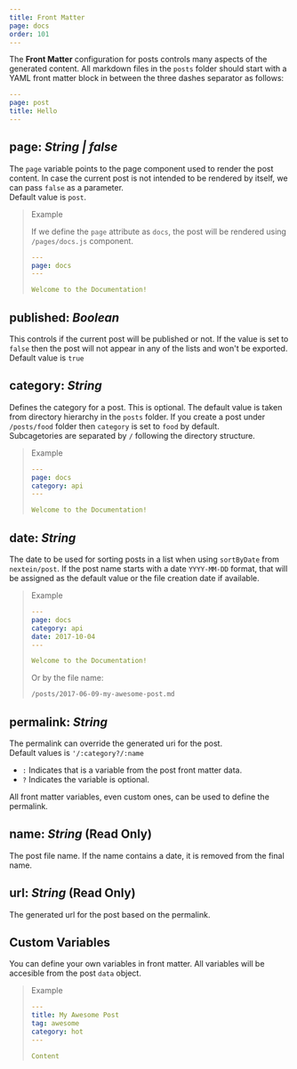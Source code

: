```yaml
---
title: Front Matter
page: docs
order: 101
---
```


The __Front Matter__ configuration for posts controls many aspects of the generated content. All markdown files in the `posts` folder should start with a YAML front matter block in between the three dashes separator as follows:

```yaml
---
page: post
title: Hello
---
```

## page: _String | false_

The `page` variable points to the page component used to render the post content. In case the current post is not intended to be rendered by itself, we can pass `false` as a parameter.  
Default value is `post`.

> Example
>
>If we define the `page` attribute as `docs`, the post will be rendered using `/pages/docs.js` component.
>
>```yaml
>---
>page: docs
>---
>
>Welcome to the Documentation!
>```

## published: _Boolean_

This controls if the current post will be published or not. If the value is set to `false` then the post will not appear in any of the lists and won't be exported.  
Default value is `true`

## category: _String_

Defines the category for a post. This is optional. The default value is taken from directory hierarchy in the `posts` folder. If you create a post under `/posts/food` folder then `category` is set to `food` by default.  
Subcagetories are separated by `/` following the directory structure.

> Example
>
>```yaml
>---
>page: docs
>category: api
>---
>
>Welcome to the Documentation!
>```

## date: _String_

The date to be used for sorting posts in a list when using `sortByDate` from `nextein/post`. If the post name starts with a date `YYYY-MM-DD` format, that will be assigned as the default value or the file creation date if available.

> Example
>
>```yaml
>---
>page: docs
>category: api
>date: 2017-10-04
>---
>
>Welcome to the Documentation!
>```
>
>Or by the file name:
>
>```bash
>/posts/2017-06-09-my-awesome-post.md
>```

## permalink: _String_

The permalink can override the generated uri for the post.   
Default values is `'/:category?/:name`

- `:` Indicates that is a variable from the post front matter data.
- `?` Indicates the variable is optional.

All front matter variables, even custom ones, can be used to define the permalink.

## name: _String_ (__Read Only__)

The post file name. If the name contains a date, it is removed from the final name.

## url: _String_ (__Read Only__)

The generated url for the post based on the permalink.

## Custom Variables

You can define your own variables in front matter. All variables will be accesible from the post `data` object.

> Example
>
>```yaml
>---
>title: My Awesome Post
>tag: awesome
>category: hot
>---
>
>Content
>```
